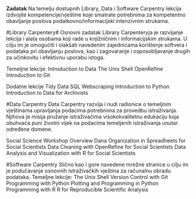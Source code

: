 **Zadatak**
Na temelju dostupnih Library, Data i Software Carpentry lekcija izdvojite kompetencije/vještine koje smatrate potrebnima za kompetentno obavljanje poslova podatkovno/informacijski intenzivnim strukama.

#Library Carpentery#
Osnovni zadatak Library Carpenteryja je razvijanje lekcija i alata osobama koji rade u knjižničnim i informacijskim strukama. U cilju im je omogućiti i olakšati navedenim zajednicama korištenje softvera i podataka pri obavljanju poslova, kao i zagovaranje i osposobljavanje drugih za učinkovitu i efektivnu uporabu istoga.

Temeljne lekcije: 
Introduction to Data
The Unix Shell
OpenRefine
Introduction to Git

Dodatne lekcije
Tidy Data
SQL
Webscraping
Introduction to Python
Introduction to Data for Archivists

#Data Carpentry
Data Carpentry razvija i nudi radionice o temeljnim vještinama upravljanja podacima potrebnima za provedbu istraživanja. Njihova je misija pružanje istraživačima visokokvalitetnu edukaciju koja obuhvaća puni životni vijek na podacima temeljenih istraživanja unutar određene domene.

Social Science Workshop Overview
Dana Organization in Spreadheets for Social Scientists
Data Cleaning with OpenRefine for Social Scientists
Data Analysis and Visualization with R for Social Scientists

#Software Carpentry
Slično kao i gore navedene mrežne stranice u cilju im je podučavanje osnovnih istraživačkih vještina za računalnu obradu podataka. 
Temeljne lekcije:
The Unix Shell
Version Control with Git
Programming with Python
Plotting and Programming in Python
Programming with R
R for Reproducible Scientific Analysis
